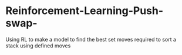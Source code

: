 # Reinforcement-Learning-Push-swap-
Using RL to make a model to find the best set moves required to sort a stack using defined moves  
